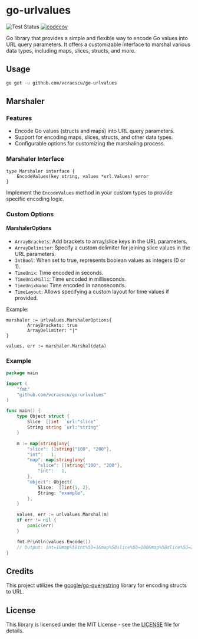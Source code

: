 # go-urlvalues #

![Test Status](https://github.com/vcraescu/go-urlvalues/actions/workflows/go.yml/badge.svg)
[![codecov](https://codecov.io/github/vcraescu/go-urlvalues/branch/master/graph/badge.svg)](https://codecov.io/github/vcraescu/go-urlvalues)

Go library that provides a simple and flexible way to encode Go values into URL query parameters. It
offers a customizable interface to marshal various data types, including maps, slices, structs, and more.

## Usage

```bash
go get -u github.com/vcraescu/go-urlvalues
```

## Marshaler

### Features

- Encode Go values (structs and maps) into URL query parameters.
- Support for encoding maps, slices, structs, and other data types.
- Configurable options for customizing the marshaling process.

### Marshaler Interface

```
type Marshaler interface {
	EncodeValues(key string, values *url.Values) error
}
```

Implement the `EncodeValues` method in your custom types to provide specific encoding logic.

### Custom Options

#### MarshalerOptions

* `ArrayBrackets`: Add brackets to array/slice keys in the URL parameters.
* `ArrayDelimiter`: Specify a custom delimiter for joining slice values in the URL parameters.
* `IntBool`: When set to true, represents boolean values as integers (0 or 1).
* `TimeUnix`: Time encoded in seconds.
* `TimeUnixMilli`: Time encoded in milliseconds.
* `TimeUnixNano`: Time encoded in nanoseconds.
* `TimeLayout`: Allows specifying a custom layout for time values if provided.

Example:

```
marshaler := urlvalues.MarshalerOptions{
        ArrayBrackets: true
        ArrayDelimiter: "|"
}

values, err := marshaler.Marshal(data)
```

### Example

```go
package main

import (
	"fmt"
	"github.com/vcraescu/go-urlvalues"
)

func main() {
	type Object struct {
		Slice  []int  `url:"slice"`
		String string `url:"string"`
	}

	m := map[string]any{
		"slice": []string{"100", "200"},
		"int":   1,
		"map": map[string]any{
			"slice": []string{"100", "200"},
			"int":   1,
		},
		"object": Object{
			Slice:  []int{1, 2},
			String: "example",
		},
	}

	values, err := urlvalues.Marshal(m)
	if err != nil {
		panic(err)
	}

	fmt.Println(values.Encode())
	// Output: int=1&map%5Bint%5D=1&map%5Bslice%5D=100&map%5Bslice%5D=200&object%5Bslice%5D=1&object%5Bslice%5D=2&object%5Bstring%5D=example&slice=100&slice=200
}
```

## Credits

This project utilizes the [google/go-querystring](https://github.com/google/go-querystring) library for encoding structs
to URL.

## License

This library is licensed under the MIT License - see the [LICENSE](LICENSE) file for details.

